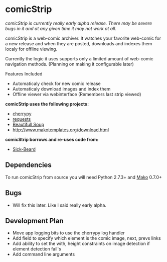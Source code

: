 comicStrip
==========

*comicStrip is currently really early alpha release. There may be severe bugs in it and at any given time it may not work at all.*

comicStrip is a web-comic archiver. It watches your favorite web-comic for a new release and when they are posted, downloads
and indexes them localy for offline viewing. 

Currently the logic it uses supports only a limited amount of web-comic navigation methods. (Planning on making it configurable later)

Features Included

* Automaticaly check for new comic release
* Automaticaly download images and index them
* Offline viewer via webinterface (Remembers last strip viewed)

**comicStrip uses the following projects:**

* [cherrypy][cherrypy]
* [requests][requests]
* [Beautifull Soup][beautifulsoup]
* http://www.makotemplates.org/download.html

**comicStrip borrows and re-uses code from:**

* [Sick-Beard][Sick-Beard]

## Dependencies

To run comicStrip from source you will need Python 2.7.3+ and [Mako][Mako] 0.7.0+

[cherrypy]: http://www.cherrypy.org
[Sick-Beard]: http://sickbeard.com/
[requests]: http://docs.python-requests.org/en/latest/
[Mako]: http://www.makotemplates.org/download.html
[beautifulsoup]: http://www.crummy.com/software/BeautifulSoup/#Download

## Bugs

* Will fix this later. Like I said really early alpha.

## Development Plan

* Move app logging bits to use the cherrypy log handler
* Add field to specify which element is the comic image, next, prevs links
* Add ability to set the with, height constraints on image detection if element
detection fail's
* Add command line arguments
